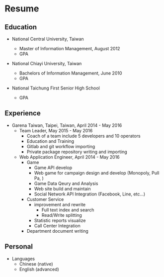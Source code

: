 # Resume

## Education

* National Central University, Taiwan
  * Master of Information Management, August 2012
  * GPA

* National Chiayi University, Taiwan
  * Bachelors of Information Management, June 2010
  * GPA

* National Taichung First Senior High School
  * GPA

## Experience

* Garena Taiwan, Taipei, Taiwan, April 2014 - May 2016
  * Team Leader, May 2015 - May 2016
    * Coach of a team include 5 developers and 10 operators
    * Education and Training
    * Gitlab and git workflow importing
    * Private package repository writing and importing
  * Web Application Engineer, April 2014 - May 2016
    * Game
      * Game API develop
      * Web game for campaign design and develop (Monopoly, Pull Pa, )
      * Game Data Qeury and Analysis
      * Web site build and maintain
      * Social Network API Integration (Facebook, Line, etc...)
    * Customer Service
      * improvement and rewrite
        * Full text index and search
        * Read/Write splitting
      * Statistic reports visualize
      * Call Center Integration
    * Department document writing

## Personal

* Languages
  * Chinese (native)
  * English (advanced)